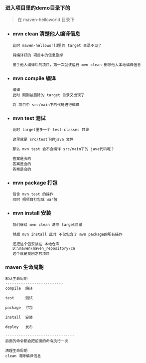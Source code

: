 ### 进入项目里的demo目录下的

> 在 maven-helloworld 目录下

- ### mvn clean 清楚他人编译信息
    ```
    此时 maven-helloworld里的 target 目录不见了
    
    将编译好的 项目中的信息删掉
    
    接手他人编译后的项目，第一次就该运行 mvn clean 删除他人本地编译信息
    ```
- ### mvn compile 编译
    ```
    编译 
    此时 刚刚被删除的 target 目录又出现了
    
    将 项目中 src/main下的代码进行编译
    ```
- ### mvn test 测试
    ```
    此时 target里多一个 test-classes 目录
    
    这里就是 src/test下的java 文件
    
    那么 mvn test 会不会编译 src/main下的 java代码呢？
    
    答案是会的
    答案是会的
    答案是会的
    ```
- ### mvn package 打包
    ```
    包含 mvn test 的操作
    同时 把项目打包成 war包
    ```
- ### mvn install 安装
    ```
    我们继续 mvn clean 清除 target目录
    
    然后 mvn install 此时 不仅包含了 mvn package的所有操作
    
    还把这个包安装在 本地仓库
    D:\maven\maven_repository\cn
    这个就是我刚才的项目
    ```
    
### maven 生命周期

```
默认生命周期
--------------------------
compile  编译

test     测试

package  打包

install  安装

deploy   发布

-------------------------------
后面的命令都会把前面的命令执行一次

清理生命周期
clean 清除编译信息
```